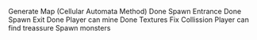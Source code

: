 Generate Map (Cellular Automata Method) Done
Spawn Entrance Done
Spawn Exit Done
Player can mine Done
Textures
Fix Collission
Player can find treassure
Spawn monsters
